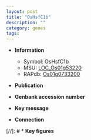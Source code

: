 ```yaml
---
layout: post
title: "OsHsfC1b"
description: ""
category: genes
tags: 
---
```


* **Information**  
    + Symbol: OsHsfC1b  
    + MSU: [LOC_Os01g53220](http://rice.uga.edu/cgi-bin/ORF_infopage.cgi?orf=LOC_Os01g53220)  
    + RAPdb: [Os01g0733200](http://rapdb.dna.affrc.go.jp/viewer/gbrowse_details/irgsp1?name=Os01g0733200)  

* **Publication**  

* **Genbank accession number**  

* **Key message**  

* **Connection**  

[//]: # * **Key figures**  


